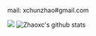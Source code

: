 mail: xchunzhao#gmail.com    

![](https://visitor-badge.glitch.me/badge?page_id=xchunzhao.xchunzhao)
 ![Zhaoxc's github stats](https://github-readme-stats.vercel.app/api?username=xchunzhao&private=true&hide=stars,contribs)
